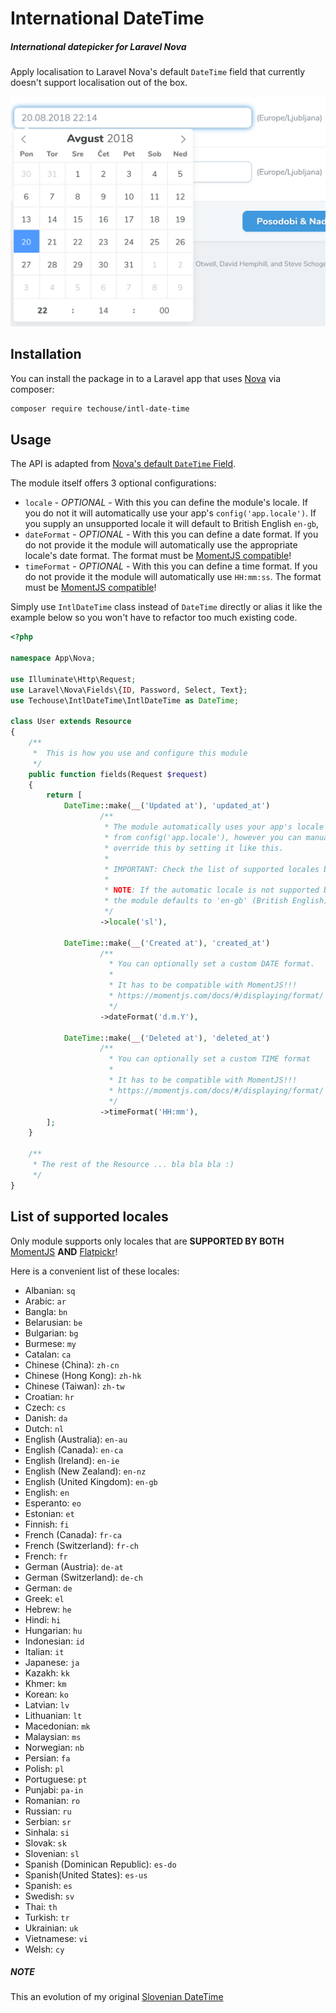 # International DateTime

##### International datepicker for Laravel Nova

Apply localisation to Laravel Nova's default `DateTime` field that currently doesn't support localisation out of the box.

![International DateTime](./screenshot.png)

## Installation

You can install the package in to a Laravel app that uses [Nova](https://nova.laravel.com) via composer:

```bash
composer require techouse/intl-date-time
```

## Usage

The API is adapted from [Nova's default `DateTime` Field](https://nova.laravel.com/docs/1.0/resources/fields.html#datetime-field).

The module itself offers 3 optional configurations:
* `locale` - _OPTIONAL_ -  With this you can define the module's locale. If you do not it will automatically use your app's `config('app.locale')`. If you supply an unsupported locale it will default to British English `en-gb`,
* `dateFormat` - _OPTIONAL_ - With this you can define a date format. If you do not provide it the module will automatically use the appropriate locale's date format. The format must be [MomentJS compatible](https://momentjs.com/docs/#/displaying/format/)!
* `timeFormat` - _OPTIONAL_ - With this you can define a time format. If you do not provide it the module will automatically use `HH:mm:ss`. The format must be [MomentJS compatible](https://momentjs.com/docs/#/displaying/format/)!

Simply use `IntlDateTime` class instead of `DateTime` directly or alias it like the example below so you won't have to refactor too much existing code.

```php
<?php

namespace App\Nova;

use Illuminate\Http\Request;
use Laravel\Nova\Fields\{ID, Password, Select, Text};
use Techouse\IntlDateTime\IntlDateTime as DateTime;

class User extends Resource
{
    /**
     *  This is how you use and configure this module
     */
    public function fields(Request $request)
    {
        return [
            DateTime::make(__('Updated at'), 'updated_at')
                    /**
                     * The module automatically uses your app's locale 
                     * from config('app.locale'), however you can manually
                     * override this by setting it like this.
                     * 
                     * IMPORTANT: Check the list of supported locales below in this readme!
                     * 
                     * NOTE: If the automatic locale is not supported by MomentJS 
                     * the module defaults to 'en-gb' (British English).
                     */
                    ->locale('sl'),
                    
            DateTime::make(__('Created at'), 'created_at')
                    /**
                      * You can optionally set a custom DATE format.
                      * 
                      * It has to be compatible with MomentJS!!!
                      * https://momentjs.com/docs/#/displaying/format/
                      */
                    ->dateFormat('d.m.Y'),   
                    
            DateTime::make(__('Deleted at'), 'deleted_at')
                    /**
                      * You can optionally set a custom TIME format
                      * 
                      * It has to be compatible with MomentJS!!!
                      * https://momentjs.com/docs/#/displaying/format/
                      */
                    ->timeFormat('HH:mm'),
        ];
    }

    /**
     * The rest of the Resource ... bla bla bla :)
     */
}

```

## List of supported locales

Only module supports only locales that are __SUPPORTED BY BOTH__ [MomentJS](https://github.com/tqc/moment/tree/develop/src/locale) __AND__ [Flatpickr](https://github.com/flatpickr/flatpickr/tree/master/src/l10n)!

Here is a convenient list of these locales:

* Albanian: `sq`
* Arabic: `ar`
* Bangla: `bn`
* Belarusian: `be`
* Bulgarian: `bg`
* Burmese: `my`
* Catalan: `ca`
* Chinese (China): `zh-cn`
* Chinese (Hong Kong): `zh-hk`
* Chinese (Taiwan): `zh-tw`
* Croatian: `hr` 
* Czech: `cs`
* Danish: `da`
* Dutch: `nl`
* English (Australia): `en-au`
* English (Canada): `en-ca`
* English (Ireland): `en-ie`
* English (New Zealand): `en-nz`
* English (United Kingdom): `en-gb`
* English: `en`
* Esperanto: `eo`
* Estonian: `et`
* Finnish: `fi`
* French (Canada): `fr-ca`
* French (Switzerland): `fr-ch`
* French: `fr`
* German (Austria): `de-at`
* German (Switzerland): `de-ch`
* German: `de`
* Greek: `el`
* Hebrew: `he`
* Hindi: `hi`
* Hungarian: `hu`
* Indonesian: `id`
* Italian: `it`
* Japanese: `ja`
* Kazakh: `kk`
* Khmer: `km`
* Korean: `ko`
* Latvian: `lv`
* Lithuanian: `lt`
* Macedonian: `mk`
* Malaysian: `ms`
* Norwegian: `nb`
* Persian: `fa`
* Polish: `pl`
* Portuguese: `pt`
* Punjabi: `pa-in`
* Romanian: `ro`
* Russian: `ru`
* Serbian: `sr`
* Sinhala: `si`
* Slovak: `sk`
* Slovenian: `sl`
* Spanish (Dominican Republic): `es-do`
* Spanish(United States): `es-us`
* Spanish: `es`
* Swedish: `sv`
* Thai: `th`
* Turkish: `tr`
* Ukrainian: `uk`
* Vietnamese: `vi`
* Welsh: `cy`

##### NOTE
This an evolution of my original [Slovenian DateTime](https://github.com/techouse/slovenian-date-time)